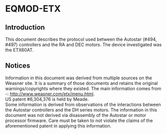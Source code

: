# EQMOD-ETX
## Introduction
This document describes the protocol used between the Autostar (#494, #497) controllers and the RA and DEC motors. The device investigated was the ETX60AT.
## Notices
Information in this document was derived from multiple sources on the Weasner site. It is a summary of those documents and retains the original warnings/copyrights where they existed.
The main information comes from -:
http://www.weasner.com/etx/menu.html.  
US patent #6,304,376 is held by Meade.  
Some information is derived from observations of the interactions between the Autostar controllers and the DH series motors. The information in this document was not derived via disassembly of the Autostar or motor processor firmware. Care must be taken to not violate the claims of the aforementioned patent in applying this information.
 

